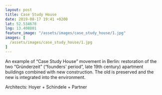 ```yaml
---
layout: post
title: Case Study House
date: 2019-08-17 19:41 +0200
lat: 52.534678
lng: 13.408801
feature_image: "/assets/images/case_study_house/1.jpg"
images: [
  /assets/images/case_study_house/1.jpg
]
---
```


An example of “Case Study House” movement in Berlin: restoration of the two “Gründerzeit” (“founders' period”, late 19th century) apartment buildings combined with new construction. The old is preserved and the new is integrated into the environment.

Architects: Hoyer + Schindele + Partner
